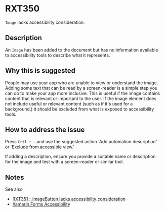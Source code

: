 # RXT350

`Image` lacks accessibility consideration.

## Description

An `Image` has been added to the document but has no information available to accessibility tools to describe what it represents.

## Why this is suggested

People may use your app who are unable to view or understand the image. Adding some text that can be read by a screen-reader is a simple step you can do to make your app more inclusive.
This is useful if the image contains content that is relevant or important to the user.
If the image element does not include useful or relevant content (such as if it's used for a background,) it should be excluded from what is exposed to accessibility tools.

## How to address the issue

Press `Crtl + .` and use the suggested action 'Add automation description' or 'Exclude from accessible view.'

If adding a description, ensure you provide a suitable name or description for the image and test with a screen-reader or similar tool.

## Notes

See also

- [RXT351 - ImageButton lacks accessibility consideration](./RXT351.md)
- [Xamarin.Forms Accessibility](https://docs.microsoft.com/en-us/xamarin/xamarin-forms/app-fundamentals/accessibility/)
